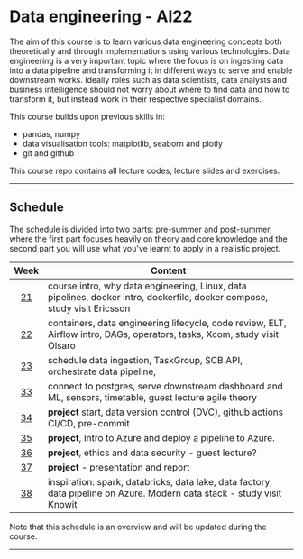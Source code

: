 # Data engineering - AI22

The aim of this course is to learn various data engineering concepts both theoretically and through implementations using various technologies. Data engineering is a very important topic where the focus is on ingesting data into a data pipeline and transforming it in different ways to serve and enable downstream works. Ideally roles such as data scientists, data analysts and business intelligence should not worry about where to find data and how to transform it, but instead work in their respective specialist domains.

This course builds upon previous skills in:

- pandas, numpy
- data visualisation tools: matplotlib, seaborn and plotly
- git and github

This course repo contains all lecture codes, lecture slides and exercises.

---

## Schedule

The schedule is divided into two parts: pre-summer and post-summer, where the first part focuses heavily on theory and core knowledge and the second part you will use what you've learnt to apply in a realistic project.

|   Week   | Content                                                                                                                   |
| :------: | ------------------------------------------------------------------------------------------------------------------------- |
| [21][w1] | course intro, why data engineering, Linux, data pipelines, docker intro, dockerfile, docker compose, study visit Ericsson |
| [22][w2] | containers, data engineering lifecycle, code review, ELT, Airflow intro, DAGs, operators, tasks, Xcom, study visit Olsaro |
| [23][w3] | schedule data ingestion, TaskGroup, SCB API, orchestrate data pipeline,                                                   |
| [33][w4] | connect to postgres, serve downstream dashboard and ML, sensors, timetable, guest lecture agile theory                    |
| [34][w5] | **project** start, data version control (DVC), github actions CI/CD, pre-commit                                           |
| [35][w6] | **project**, Intro to Azure and deploy a pipeline to Azure.                                                               |
| [36][w7] | **project**, ethics and data security - guest lecture?                                                                    |
| [37][w8] | **project** - presentation and report                                                                                     |
| [38][w9] | inspiration: spark, databricks, data lake, data factory, data pipeline on Azure. Modern data stack - study visit Knowit   |

Note that this schedule is an overview and will be updated during the course.

[w1]: https://github.com/kokchun/Data-engineering-AI22/blob/main/Resources/week1.md
[w2]: https://github.com/kokchun/Data-engineering-AI22/blob/main/Resources/week2.md
[w3]: https://github.com/kokchun/Data-engineering-AI22/blob/main/Resources/week3.md
[w4]: https://github.com/kokchun/Data-engineering-AI22/blob/main/Resources/week4.md
[w5]: https://github.com/kokchun/Data-engineering-AI22/blob/main/Resources/week5.md
[w6]: https://github.com/kokchun/Data-engineering-AI22/blob/main/Resources/week6.md
[w7]: https://github.com/kokchun/Data-engineering-AI22/blob/main/Resources/week7.md
[w8]: https://github.com/kokchun/Data-engineering-AI22/blob/main/Resources/week8.md
[w9]: https://github.com/kokchun/Data-engineering-AI22/blob/main/Resources/week9.md

---

